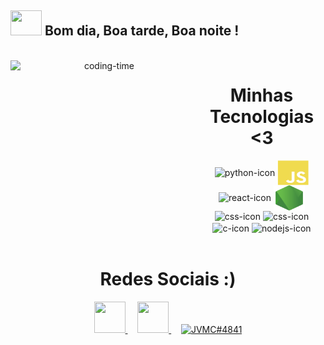 ## <img  height="40" width="50" src = "https://cdn-icons-png.flaticon.com/512/1534/1534067.png"  /> Bom dia, Boa tarde, Boa noite ! 



<div  align="center"> 
  <div style="display: inline_block"><br>
    <img align="left" width="300" height="300" alt="coding-time" src="https://media.giphy.com/media/Vh1KrUr6Tvl1RFYYk6/giphy.gif">
    <h1 align="center">Minhas Tecnologias <3</h1>
    <img align="center" height="55" width="65" alt="python-icon" src="https://cdn.jsdelivr.net/gh/devicons/devicon/icons/python/python-original.svg">
    <img align="center" height="40" width="50" alt="js-icon"  src="https://raw.githubusercontent.com/devicons/devicon/master/icons/javascript/javascript-plain.svg">
    <img align="center" height="40" width="50" alt="react-icon" src="https://cdn.jsdelivr.net/gh/devicons/devicon/icons/typescript/typescript-original.svg">
    <img align="center" height="40" width="50" alt="html-icon" src="https://raw.githubusercontent.com/devicons/devicon/master/icons/nodejs/nodejs-original.svg">
    <img align="center" height="40" width="50" alt="css-icon" src="https://cdn.jsdelivr.net/gh/devicons/devicon/icons/react/react-original.svg">
    <img align="center" height="45" width="50" alt="css-icon" src="https://cdn.jsdelivr.net/gh/devicons/devicon/icons/electron/electron-original.svg">
    <img align="center" height="40" width="50" alt="c-icon" src="https://cdn.jsdelivr.net/gh/devicons/devicon/icons/mongodb/mongodb-original.svg">
    <img align="center" height="40" width="50" alt="nodejs-icon" src="https://cdn.jsdelivr.net/gh/devicons/devicon/icons/mysql/mysql-original.svg">
   </div>
    
  <div  align="center"> 
  <div style="display: inline_block"><br>
    <h1 align="center">Redes Sociais :)</h1>
    <a href = "https://linkedin.com/in/joão-victor-mariano-9813b9233">
      <img height="50" width="50" src="https://upload.wikimedia.org/wikipedia/commons/thumb/c/ca/LinkedIn_logo_initials.png/640px-LinkedIn_logo_initials.png">
    </a>
      &nbsp;
      &nbsp;
    <a href = "https://instagram.com/jvmc34?igshid=NTA5ZTk1NTc=">
      <img height="50" width="50" src="https://upload.wikimedia.org/wikipedia/commons/thumb/a/a5/Instagram_icon.png/2048px-Instagram_icon.png">
    </a>
      &nbsp;
      &nbsp;
    <a href="mailto:jonyvic.tor42@gmail.com">
      <img height="45" width="50" alt="JVMC#4841" src="https://imagepng.org/wp-content/uploads/2018/03/gmail-cone-icon.png">
    </a>
   </div>
    
  
 

 

